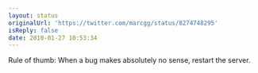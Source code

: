```yaml
---
layout: status
originalUrl: 'https://twitter.com/marcgg/status/8274748295'
isReply: false
date: 2010-01-27 10:53:34
---
```


Rule of thumb: When a bug makes absolutely no sense, restart the server.
